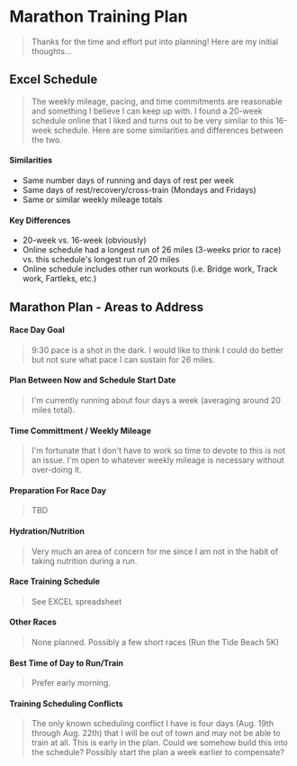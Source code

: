 # Marathon Training Plan
>Thanks for the time and effort put into planning!  Here are my initial thoughts...
## Excel Schedule
>The weekly mileage, pacing, and time commitments are reasonable and something I believe I can keep up with. I found a 20-week schedule online that I liked and turns out to be very similar to this 16-week schedule.  Here are some similarities and differences between the two.
#### Similarities
* Same number days of running and days of rest per week
* Same days of rest/recovery/cross-train (Mondays and Fridays)
* Same or similar weekly mileage totals
#### Key Differences
* 20-week vs. 16-week (obviously)
* Online schedule had a longest run of 26 miles (3-weeks prior to race) vs. this schedule's longest run of 20 miles
* Online schedule includes other run workouts (i.e. Bridge work, Track work, Fartleks, etc.)
## Marathon Plan - Areas to Address
#### Race Day Goal
>9:30 pace is a shot in the dark.  I would like to think I could do better but not sure what pace I can sustain for 26 miles.
#### Plan Between Now and Schedule Start Date
>I'm currently running about four days a week (averaging around 20 miles total).
#### Time Committment / Weekly Mileage
>I'm fortunate that I don't have to work so time to devote to this is not an issue.  I'm open to whatever weekly mileage is necessary without over-doing it.
#### Preparation For Race Day
>TBD
#### Hydration/Nutrition
>Very much an area of concern for me since I am not in the habit of taking nutrition during a run.
#### Race Training Schedule
>See EXCEL spreadsheet
#### Other Races
>None planned.  Possibly a few short races (Run the Tide Beach 5K)
#### Best Time of Day to Run/Train
>Prefer early morning.
#### Training Scheduling Conflicts
>The only known scheduling conflict I have is four days (Aug. 19th through Aug. 22th) that I will be out of town and may not be able to train at all.  This is early in the plan.  Could we somehow build this into the schedule?  Possibly start the plan a week earlier to compensate?